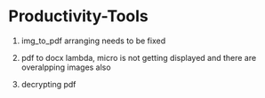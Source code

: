 # Productivity-Tools

1) img_to_pdf arranging needs to be fixed

2) pdf to docx lambda, micro is not getting displayed and there are overalpping images also

3) decrypting pdf
